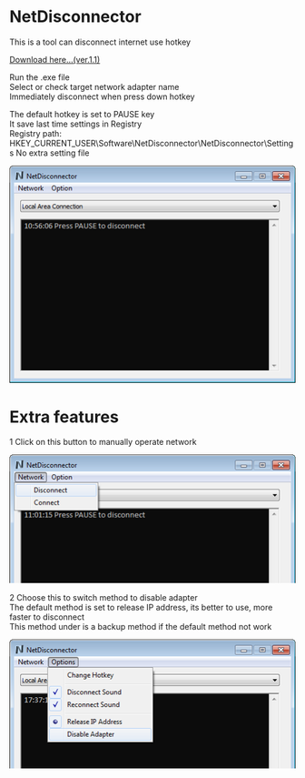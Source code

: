 # NetDisconnector

This is a tool can disconnect internet use hotkey  

[Download here...(ver.1.1)](https://github.com/Barracuda10/NetDisconnector/releases/download/1.1/NetDisconnector.exe)

Run the .exe file  
Select or check target network adapter name  
Immediately disconnect when press down hotkey  

The default hotkey is set to PAUSE key  
It save last time settings in Registry  
Registry path: HKEY_CURRENT_USER\Software\NetDisconnector\NetDisconnector\Settings
No extra setting file  

![img](https://raw.githubusercontent.com/Barracuda10/others/master/NetDisconnector/netdisconnector_main.png?token=AHWAOFFFNR4TIK4XGH3ESJK6EESXA)



# Extra features

1 Click on this button to manually operate network  

![img](https://raw.githubusercontent.com/Barracuda10/others/master/NetDisconnector/netdisconnector_manul.png)


  
  
2 Choose this to switch method to disable adapter    
The default method is set to release IP address, its better to use, more faster to disconnect  
This method under is a backup method if the default method not work  

![img](https://raw.githubusercontent.com/Barracuda10/others/master/NetDisconnector/netdisconnector_method.png)
